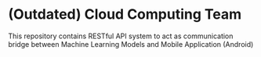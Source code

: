 # (Outdated) Cloud Computing Team

This repository contains RESTful API system to act as communication bridge between Machine Learning Models and Mobile Application (Android)